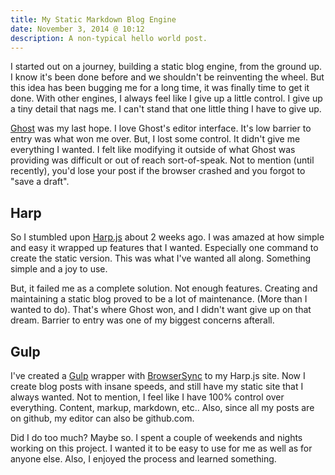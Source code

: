 ```yaml
---
title: My Static Markdown Blog Engine
date: November 3, 2014 @ 10:12
description: A non-typical hello world post.
---
```


I started out on a journey, building a static blog engine, from the ground up. I know it's been done before and we shouldn't be reinventing the wheel. But this idea has been bugging me for a long time, it was finally time to get it done. With other engines, I always feel like I give up a little control. I give up a tiny detail that nags me. I can't stand that one little thing I have to give up. 

[Ghost](http://tryghost.org) was my last hope. I love Ghost's editor interface. It's low barrier to entry was what won me over. But, I lost some control. It didn't give me everything I wanted. I felt like modifying it outside of what Ghost was providing was difficult or out of reach sort-of-speak. Not to mention (until recently), you'd lose your post if the browser crashed and you forgot to "save a draft".


## Harp

So I stumbled upon [Harp.js](http://harpjs.com) about 2 weeks ago. I was amazed at how simple and easy it wrapped up features that I wanted. Especially one command to create the static version. This was what I've wanted all along. Something simple and a joy to use.

But, it failed me as a complete solution. Not enough features. Creating and maintaining a static blog proved to be a lot of maintenance. (More than I wanted to do). That's where Ghost won, and I didn't want give up on that dream. Barrier to entry was one of my biggest concerns afterall.

## Gulp

I've created a [Gulp](http://gulpjs.com/) wrapper with [BrowserSync](http://www.browsersync.io/) to my Harp.js site. Now I create blog posts with insane speeds, and still have my static site that I always wanted. Not to mention, I feel like I have 100% control over everything. Content, markup, markdown, etc.. Also, since all my posts are on github, my editor can also be github.com.

Did I do too much? Maybe so. I spent a couple of weekends and nights working on this project. I wanted it to be easy to use for me as well as for anyone else.  Also, I enjoyed the process and learned something.